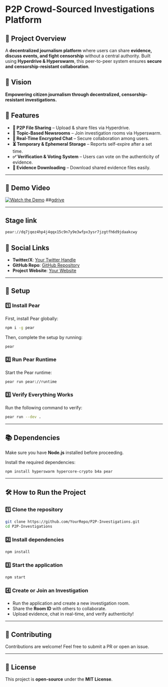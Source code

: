 # P2P Crowd-Sourced Investigations Platform

## 📌 Project Overview
A **decentralized journalism platform** where users can share **evidence, discuss events, and fight censorship** without a central authority. Built using **Hyperdrive & Hyperswarm**, this peer-to-peer system ensures **secure and censorship-resistant collaboration**.

## 🎯 Vision
**Empowering citizen journalism through decentralized, censorship-resistant investigations.**

## 🚀 Features
- **🔗 P2P File Sharing** – Upload & share files via Hyperdrive.
- **📰 Topic-Based Newsrooms** – Join investigation rooms via Hyperswarm.
- **💬 Real-Time Encrypted Chat** – Secure collaboration among users.
- **⏳ Temporary & Ephemeral Storage** – Reports self-expire after a set time.
- **✅ Verification & Voting System** – Users can vote on the authenticity of evidence.
- **📅 Evidence Downloading** – Download shared evidence files easily.

---

## 🎥 Demo Video
[![Watch the Demo](https://img.youtube.com/vi/YOUR_VIDEO_ID/maxresdefault.jpg)](https://youtu.be/EUYFPo0Rruo)
##[gdrive](https://drive.google.com/file/d/1-4CoITnbpz1DZpMNpulVtHg2uW5dbR-c/view?usp=sharing)


---
## Stage link 
```bash
pear://dq7jqez4hp4j4qqx15c9n7y9e3wfpx3ysr7jzgtfh6d9jdaakcwy
```

## 🔗 Social Links
- **Twitter/X**: [Your Twitter Handle](https://twitter.com/yakuza_anom)
- **GitHub Repo**: [GitHub Repository](https://github.com/Harshjain10020/pears-App)
- **Project Website**: [Your Website](https://harshjain10020.github.io/pears_App-deploy/)

---

## 👖 Setup

### 1️⃣ Install Pear
First, install Pear globally:
```bash
npm i -g pear
```
Then, complete the setup by running:
```bash
pear
```

### 2️⃣ Run Pear Runtime
Start the Pear runtime:
```bash
pear run pear://runtime
```

### 3️⃣ Verify Everything Works
Run the following command to verify:
```bash
pear run --dev .
```

---

## 📚 Dependencies
Make sure you have **Node.js** installed before proceeding.

Install the required dependencies:
```bash
npm install hyperswarm hypercore-crypto b4a pear
```

---

## 🛠️ How to Run the Project
### 1️⃣ Clone the repository
```bash
git clone https://github.com/YourRepo/P2P-Investigations.git
cd P2P-Investigations
```

### 2️⃣ Install dependencies
```bash
npm install
```

### 3️⃣ Start the application
```bash
npm start
```

### 4️⃣ Create or Join an Investigation
- Run the application and create a new investigation room.
- Share the **Room ID** with others to collaborate.
- Upload evidence, chat in real-time, and verify authenticity!

---

## 🐝 Contributing
Contributions are welcome! Feel free to submit a PR or open an issue.

---

## 📝 License
This project is **open-source** under the **MIT License**.

